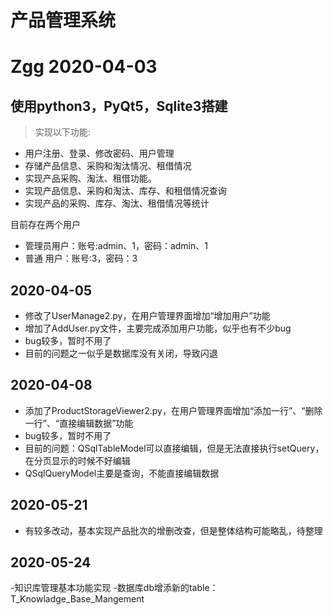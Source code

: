 # 产品管理系统
# Zgg 2020-04-03

## 使用python3，PyQt5，Sqlite3搭建


> 实现以下功能:
- 用户注册、登录、修改密码、用户管理
- 存储产品信息、采购和淘汰情况、租借情况
- 实现产品采购、淘汰、租借功能。
- 实现产品信息、采购和淘汰、库存、和租借情况查询
- 实现产品的采购、库存、淘汰、租借情况等统计

目前存在两个用户
- 管理员用户：账号:admin、1，密码：admin、1
- 普通  用户：账号:3，密码：3


## 2020-04-05
- 修改了UserManage2.py，在用户管理界面增加“增加用户”功能
- 增加了AddUser.py文件，主要完成添加用户功能，似乎也有不少bug
- bug较多，暂时不用了
- 目前的问题之一似乎是数据库没有关闭，导致闪退


## 2020-04-08
- 添加了ProductStorageViewer2.py，在用户管理界面增加“添加一行”、“删除一行”、“直接编辑数据”功能
- bug较多，暂时不用了
- 目前的问题：QSqlTableModel可以直接编辑，但是无法直接执行setQuery，在分页显示的时候不好编辑
- QSqlQueryModel主要是查询，不能直接编辑数据

## 2020-05-21
- 有较多改动，基本实现产品批次的增删改查，但是整体结构可能略乱，待整理

## 2020-05-24
-知识库管理基本功能实现
-数据库db增添新的table：T_Knowladge_Base_Mangement
